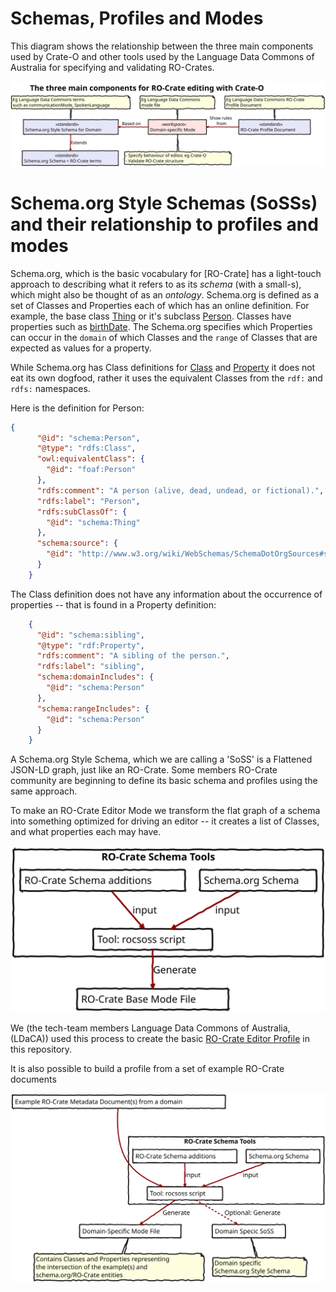 
# Schemas, Profiles and Modes

This diagram shows the relationship between the three main components used by Crate-O and other tools used by the Language Data Commons of Australia for specifying and validating RO-Crates.

![Image showing the relationship between Schemas, modes and profiles](./images/schema-mode-profile.svg)



# Schema.org Style Schemas (SoSSs) and their relationship to profiles and modes

Schema.org, which is the basic vocabulary for [RO-Crate] has
a light-touch approach to describing what it refers to as its *schema* (with a
small-s), which might also be thought of as an *ontology*. Schema.org is defined
as a set of Classes and Properties each of which has an online definition. For
example, the base class [Thing](https://schema.org/Thing) or it's subclass
[Person](https://schema.org/Person). Classes have properties such as
[birthDate](https://schema.org/birthDate). The Schema.org specifies which Properties can occur in the `domain` of which Classes and the `range` of Classes that are expected as values for a property.

While Schema.org has Class definitions for [Class](https://schema.org/Class) and [Property](https://schema.org/Property) it does not eat its own dogfood, rather it uses the equivalent Classes from the `rdf:` and `rdfs:` namespaces.

Here is the definition for Person:

```json
{
      "@id": "schema:Person",
      "@type": "rdfs:Class",
      "owl:equivalentClass": {
        "@id": "foaf:Person"
      },
      "rdfs:comment": "A person (alive, dead, undead, or fictional).",
      "rdfs:label": "Person",
      "rdfs:subClassOf": {
        "@id": "schema:Thing"
      },
      "schema:source": {
        "@id": "http://www.w3.org/wiki/WebSchemas/SchemaDotOrgSources#source_rNews"
      }
    }
```

The Class definition does not have any information about the occurrence of properties -- that is found in a Property definition:

```json
    {
      "@id": "schema:sibling",
      "@type": "rdf:Property",
      "rdfs:comment": "A sibling of the person.",
      "rdfs:label": "sibling",
      "schema:domainIncludes": {
        "@id": "schema:Person"
      },
      "schema:rangeIncludes": {
        "@id": "schema:Person"
      }
    }
```

A Schema.org Style Schema, which we are calling a 'SoSS' is a Flattened JSON-LD graph, just like an RO-Crate. Some members RO-Crate community are beginning to define its basic schema and profiles using the same approach.

To make an RO-Crate Editor Mode we transform the flat graph of a schema into something optimized for driving an editor -- it creates a list of Classes, and what properties each may have. 

![Image showing how the script `rocsoss` from RO-Crate Schema Tools is used to compile a base editor profile from the schema.org schema, with RO-Crate additions ](images/soss-to-profile.svg)

We (the tech-team members Language Data Commons of Australia, (LDaCA)) used this process to create the basic [RO-Crate Editor Profile](../profiles/base-profile.json) in this repository.

It is also possible to build a profile from a set of example RO-Crate documents

![Image showing how the script `rocsoss` from RO-Crate Schema Tools is used to compile a domain specific profile ](images/example-to-profile.svg)
